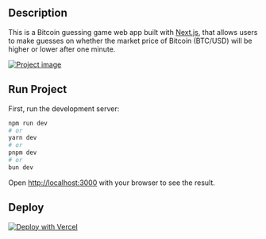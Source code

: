 ## Description

This is a Bitcoin guessing game web app built with [Next.js](https://nextjs.org/), that allows users to make guesses on whether the market price of Bitcoin (BTC/USD) will be higher or lower after one minute.

[![Project image](https://i.postimg.cc/132fVYx8/Screenshot-2024-06-21-at-6-43-52-AM.png)](https://postimg.cc/K17Zdf8b)

## Run Project

First, run the development server:

```bash
npm run dev
# or
yarn dev
# or
pnpm dev
# or
bun dev
```

Open [http://localhost:3000](http://localhost:3000) with your browser to see the result.

## Deploy

[![Deploy with Vercel](https://vercel.com/button)](https://vercel.com/new/clone?repository-url=https%3A%2F%2Fgithub.com%2Ftioluwani94%2Fbtc-price-guessing-app)
